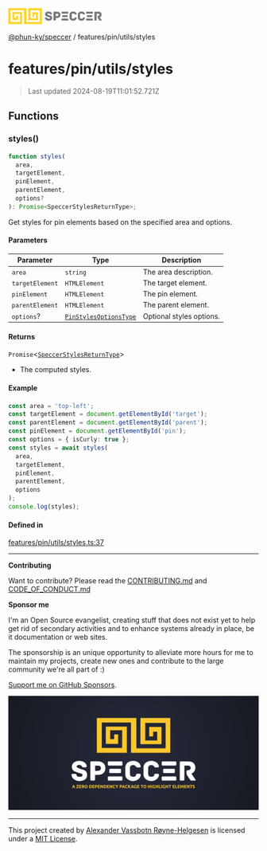 <div>
  <img alt="SPECCER logo" src="https://raw.githubusercontent.com/phun-ky/speccer/main/public/logo-speccer-horizontal-colored-package.svg?raw=true" style="max-height:32px;" />
</div>

[@phun-ky/speccer](../../../README.md) / features/pin/utils/styles

# features/pin/utils/styles

> Last updated 2024-08-19T11:01:52.721Z

## Functions

### styles()

```ts
function styles(
  area,
  targetElement,
  pinElement,
  parentElement,
  options?
): Promise<SpeccerStylesReturnType>;
```

Get styles for pin elements based on the specified area and options.

#### Parameters

| Parameter       | Type                                                                    | Description              |
| --------------- | ----------------------------------------------------------------------- | ------------------------ |
| `area`          | `string`                                                                | The area description.    |
| `targetElement` | `HTMLElement`                                                           | The target element.      |
| `pinElement`    | `HTMLElement`                                                           | The pin element.         |
| `parentElement` | `HTMLElement`                                                           | The parent element.      |
| `options`?      | [`PinStylesOptionsType`](../../../types/bezier.md#pinstylesoptionstype) | Optional styles options. |

#### Returns

`Promise`\<[`SpeccerStylesReturnType`](../../../types/styles.md#speccerstylesreturntype)>

- The computed styles.

#### Example

```ts
const area = 'top-left';
const targetElement = document.getElementById('target');
const parentElement = document.getElementById('parent');
const pinElement = document.getElementById('pin');
const options = { isCurly: true };
const styles = await styles(
  area,
  targetElement,
  pinElement,
  parentElement,
  options
);
console.log(styles);
```

#### Defined in

[features/pin/utils/styles.ts:37](https://github.com/phun-ky/speccer/blob/main/src/features/pin/utils/styles.ts#L37)

---

**Contributing**

Want to contribute? Please read the [CONTRIBUTING.md](https://github.com/phun-ky/speccer/blob/main/CONTRIBUTING.md) and [CODE_OF_CONDUCT.md](https://github.com/phun-ky/speccer/blob/main/CODE_OF_CONDUCT.md)

**Sponsor me**

I'm an Open Source evangelist, creating stuff that does not exist yet to help get rid of secondary activities and to enhance systems already in place, be it documentation or web sites.

The sponsorship is an unique opportunity to alleviate more hours for me to maintain my projects, create new ones and contribute to the large community we're all part of :)

[Support me on GitHub Sponsors](https://github.com/sponsors/phun-ky).

![Speccer banner, with logo and slogan: A zero dependency package to highlight elements](https://github.com/phun-ky/speccer/blob/main/public/speccer-banner.png?raw=true)

---

This project created by [Alexander Vassbotn Røyne-Helgesen](http://phun-ky.net) is licensed under a [MIT License](https://choosealicense.com/licenses/mit/).
